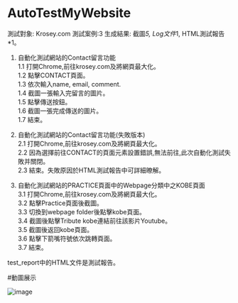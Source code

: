# AutoTestMyWebsite
測試對象: Krosey.com  測試案例:3  生成結果: 截圖*5, Log文件*1, HTML測試報告*1。  

1. 自動化測試網站的Contact留言功能  
1.1 打開Chrome,前往krosey.com及將網頁最大化。  
1.2 點擊CONTACT頁面。  
1.3 依次輸入name, email, comment.  
1.4 截圖一張輸入完留言的圖片。  
1.5 點擊傳送按鈕。  
1.6 截圖一張完成傳送的圖片。  
1.7 結束。  


2. 自動化測試網站的Contact留言功能(失敗版本)  
2.1 打開Chrome,前往krosey.com及將網頁最大化。  
2.2 因為選擇前往CONTACT的頁面元素設置錯誤,無法前往,此次自動化測試失敗并關閉。  
2.3 結束。失敗原因於HTML測試報告中可詳細暸解。  


3. 自動化測試網站的PRACTICE頁面中的Webpage分類中之KOBE頁面  
3.1 打開Chrome,前往krosey.com及將網頁最大化。  
3.2 點擊Practice頁面後截圖。  
3.3 切換到webpage folder後點擊kobe頁面。  
3.4 截圖後點擊Tribute kobe連結前往該影片Youtube。  
3.5 截圖後返回kobe頁面。  
3.6 點擊下箭嘴符號依次跳轉頁面。  
3.7 結束。  

test_report中的HTML文件是測試報告。

#動圖展示

![image](http://krosey.com/wp-content/uploads/2020/03/AutoTest32.gif)
